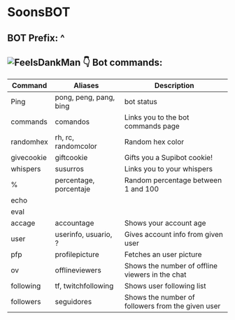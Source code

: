 # SoonsBOT
## BOT Prefix: ^

## ![FeelsDankMan](https://user-images.githubusercontent.com/82965926/139553905-9e2c4d6c-633a-4c10-a1c0-88b156a574cd.png) 👇  Bot commands:
| Command  | Aliases | Description
| --- | --- | --- |
| Ping| pong, peng, pang, bing | bot status |
| commands |comandos | Links you to the bot commands page |
| randomhex |rh, rc, randomcolor | Random hex color |
| givecookie |giftcookie | Gifts you a Supibot cookie!|
| whispers | susurros | Links you to your whispers |
| % |percentage, porcentaje | Random percentage between 1 and 100 |
| echo | | |
| eval | | |
| accage |accountage |  Shows your account age |
| user |userinfo, usuario, ? | Gives account info from given user |
| pfp |profilepicture | Fetches an user picture |
| ov | offlineviewers | Shows the number of offline viewers in the chat | 
| following |tf, twitchfollowing | Shows user following list |
| followers |seguidores | Shows the number of followers from the given user |
